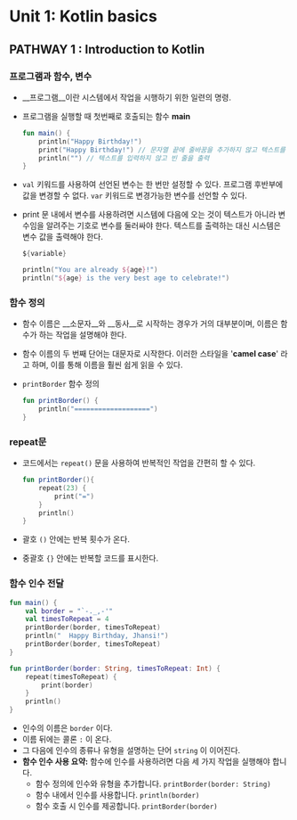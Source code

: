 # Unit 1: Kotlin basics



## PATHWAY 1 : Introduction to Kotlin





###  프로그램과 함수, 변수

+ __프로그램__이란 시스템에서 작업을 시행하기 위한 일련의 명령. 

+ 프로그램을 실행할 때 첫번째로 호출되는 함수 __main__

  ```kotlin
  fun main() {
      println("Happy Birthday!")
      print("Happy Birthday!") // 문자열 끝에 줄바꿈을 추가하지 않고 텍스트를 출력한다
      println("") // 텍스트를 입력하지 않고 빈 줄을 출력 
  }
  ```

+ ```val``` 키워드를 사용하여 선언된 변수는 한 번만 설정할 수 있다. 프로그램 후반부에 값을 변경할 수 없다.  ```var```  키워드로 변경가능한 변수를 선언할 수 있다.

+ print 문 내에서 변수를 사용하려면 시스템에 다음에 오는 것이 텍스트가 아니라 변수임을 알려주는 기호로 변수를 둘러싸야 한다. 텍스트를 출력하는 대신 시스템은 변수 값을 출력해야 한다. 

  ```kotlin
  ${variable}
  ```

  ```kotlin
  println("You are already ${age}!")
  println("${age} is the very best age to celebrate!")
  ```





### 함수 정의

+ 함수 이름은 __소문자__와 __동사__로 시작하는 경우가 거의 대부분이며, 이름은 함수가 하는 작업을 설명해야 한다. 

+ 함수 이름의 두 번째 단어는 대문자로 시작한다. 이러한 스타일을 '__camel case__' 라고 하며, 이를 통해 이름을 훨씬 쉽게 읽을 수 있다.

+ ```printBorder``` 함수 정의  

  ```kotlin
  fun printBorder() {
      println("===================")
  }
  ```





### repeat문

+ 코드에서는 ```repeat()``` 문을 사용하여 반복적인 작업을 간편히 할 수 있다. 

  ```kotlin
  fun printBorder(){
      repeat(23) {
          print("=")
      }
      println()
  }
  ```

+ 괄호 ```()``` 안에는 반복 횟수가 온다.
+ 중괄호 ```{}``` 안에는 반복할 코드를 표시한다.





### 함수 인수 전달

```kotlin
fun main() {
    val border = "`-._,-'"
    val timesToRepeat = 4
    printBorder(border, timesToRepeat)
    println("  Happy Birthday, Jhansi!")
    printBorder(border, timesToRepeat)
}

fun printBorder(border: String, timesToRepeat: Int) {
    repeat(timesToRepeat) {
        print(border)
    }
    println()
}
```

+ 인수의 이름은 ```border``` 이다. 
+ 이름 뒤에는 콜론 ```:``` 이 온다.
+ 그 다음에 인수의 종류나 유형을 설명하는 단어 ```string``` 이 이어진다.
+ **함수 인수 사용 요약:** 함수에 인수를 사용하려면 다음 세 가지 작업을 실행해야 합니다.
  - 함수 정의에 인수와 유형을 추가합니다. ```printBorder(border: String)```
  - 함수 내에서 인수를 사용합니다. ```println(border)```
  - 함수 호출 시 인수를 제공합니다. ```printBorder(border)```
